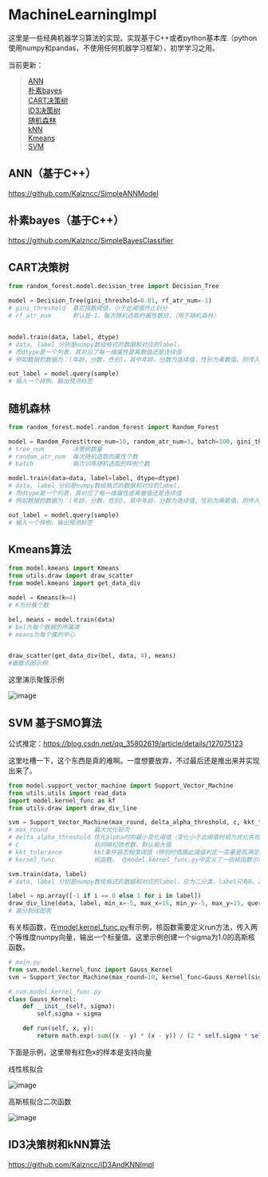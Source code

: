 # MachineLearningImpl
这里是一些经典机器学习算法的实现。实现基于C++或者python基本库（python使用numpy和pandas，不使用任何机器学习框架），初学学习之用。

当前更新：
> <a href="#ann">ANN</a> \
> <a href="#bys">朴素bayes</a>  
> <a href="#cart">CART决策树</a> \
> <a href="#id3">ID3决策树 </a>\
> <a href="#rf">随机森林 </a>\
> <a href="#knn">kNN </a>\
> <a href="#kmeans">Kmeans </a> \
> <a href="#svm">SVM</a>

<a id="ann"/>

## ANN（基于C++）
https://github.com/Kalzncc/SimpleANNModel

<a id="bys"/>

## 朴素bayes（基于C++）
https://github.com/Kalzncc/SimpleBayesClassifier

<a id="cart"/>

## CART决策树
```python
from random_forest.model.decision_tree import Decision_Tree

model = Decision_Tree(gini_threshold=0.01, rf_atr_num=-1)
# gini_threshold  基尼指数阈值，小于此阈值终止划分
# rf_atr_num      默认是-1，每次随机选取的属性数目，（用于随机森林）


model.train(data, label, dtype)
# data, label 分别是numpy数组格式的数据和对应的label，
# 而dtype是一个列表，其对应了每一维属性是离散值还是连续值
# 例如数据的数据为：(年龄，分数，性别)。其中年龄，分数为连续值，性别为离散值，则传入的dtype则为:[1,1,0]

out_label = model.query(sample)
# 输入一个样例，输出预测标签
```

<a id="rf"/>

## 随机森林
```python
from random_forest.model.random_forest import Random_Forest

model = Random_Forest(tree_num=10, random_atr_num=3, batch=100, gini_threshold=0.3)
# tree_num        决策树数量
# random_atr_num  每次随机选取的属性个数
# batch           每次训练随机选取的样例个数

model.train(data=data, label=label, dtype=dtype)
# data, label 分别是numpy数组格式的数据和对应的label，
# 而dtype是一个列表，其对应了每一维属性是离散值还是连续值
# 例如数据的数据为：(年龄，分数，性别)。其中年龄，分数为连续值，性别为离散值，则传入的dtype则为:[1,1,0]

out_label = model.query(sample)
# 输入一个样例，输出预测标签
```

<a id="kmeans"/>

## Kmeans算法
```python
from model.kmeans import Kmeans
from utils.draw import draw_scatter
from model.kmeans import get_data_div

model = Kmeans(k=4)
# K为分簇个数

bel, means = model.train(data)
# bel为每个数据的所属类
# means为每个簇的中心


draw_scatter(get_data_div(bel, data, 4), means)
#画散点图示例
```

这里演示聚簇示例

![image](https://user-images.githubusercontent.com/44296812/200552672-e5e3f832-c564-4e19-85be-120cfab5e58d.png)


<a id="svm"/>

## SVM 基于SMO算法

公式推定：https://blog.csdn.net/qq_35802619/article/details/127075123

这里吐槽一下，这个东西是真的难啊。一度想要放弃，不过最后还是推出来并实现出来了。

```python
from model.support_vector_machine import Support_Vector_Machine
from utils.utils import read_data
import model.kernel_func as kf
from utils.draw import draw_div_line

svm = Support_Vector_Machine(max_round, delta_alpha_threshold, c, kkt_tolerance, kernel_func)
# max_round             最大优化轮次
# delta_alpha_threshold 优化alpha时的最小变化阈值（变化小于此阈值时视为优化失败）
# c                     软间隔松弛参数，默认极大值
# kkt_tolerance         kkt条件容忍程度阈值（辨别时依据此阈值判定一变量是否满足kkt）
# kernel_func           核函数， 在model.kernel_func.py中定义了一些核函数示例，可以参考。默认为线性核

svm.train(data, label)
# data, label 分别是numpy数组格式的数据和对应的label，应为二分类，label只有0，1两种标签

label = np.array([-1 if i == 0 else 1 for i in label])
draw_div_line(data, label, min_x=-5, max_x=15, min_y=-5, max_y=15, query=svm.query, sv=svm.sv)
# 画分割线图表
```
有关核函数，在<a href="https://github.com/Kalzncc/MachineLearningImpl/blob/master/svm/model/kernel_func.py">model.kernel_func.py</a>有示例，核函数需要定义run方法，传入两个等维度numpy向量，输出一个标量值。这里示例创建一个sigma为1.0的高斯核函数。
```python
# main.py
from svm.model.kernel_func import Gauss_Kernel
svm = Support_Vector_Machine(max_round=10, kernel_func=Gauss_Kernel(sigma=1.0))

# svm.model.kernel_func.py
class Gauss_Kernel:
    def __init__(self, sigma):
        self.sigma = sigma

    def run(self, x, y):
        return math.exp(-sum((x - y) * (x - y)) / (2 * self.sigma * self.sigma))
```
下面是示例，这里带有红色x的样本是支持向量

线性核拟合

![image](https://user-images.githubusercontent.com/44296812/201076329-6d62d024-4212-454c-8bd4-4cb6c0feb8d7.png)

高斯核拟合二次函数

![image](https://user-images.githubusercontent.com/44296812/201328486-5fda60fa-7a61-40b2-b453-3a7ed05315b1.png)


<a id="id3"/>
<a id="knn"/>

## ID3决策树和kNN算法

https://github.com/Kalzncc/ID3AndKNNImpl
